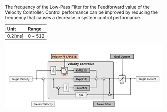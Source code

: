 The frequency of the Low-Pass Filter for the Feedforward value of the Velocity Controller. Control performance can be improved by reducing the frequency that causes a decrease in system control performance.


| Unit     | Range     |
|:---------|:--------|
| 0.2[ms]  | 0 ~ 512 |

![](/assets/images/dxl/y/velocity_ff_lpf_frequency.PNG)